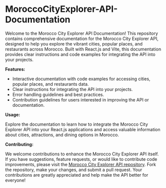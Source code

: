 # MoroccoCityExplorer-API-Documentation

Welcome to the Morocco City Explorer API Documentation! This repository contains comprehensive documentation for the Morocco City Explorer API, designed to help you explore the vibrant cities, popular places, and restaurants across Morocco. Built with React.js and Vite, this documentation provides clear instructions and code examples for integrating the API into your projects.

**Features:**

- Interactive documentation with code examples for accessing cities, popular places, and restaurants data.
- Clear instructions for integrating the API into your projects.
- Error handling guidelines and best practices.
- Contribution guidelines for users interested in improving the API or documentation.

**Usage:**

Explore the documentation to learn how to integrate the Morocco City Explorer API into your React.js applications and access valuable information about cities, attractions, and dining options in Morocco.

**Contributing:**

We welcome contributions to enhance the Morocco City Explorer API itself. If you have suggestions, feature requests, or would like to contribute code improvements, please visit the [Morocco City Explorer API repository](https://github.com/abdellatifatm/MoroccoCityExplorer-API). Fork the repository, make your changes, and submit a pull request. Your contributions are greatly appreciated and help make the API better for everyone!
